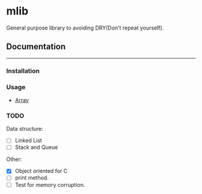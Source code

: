 # mlib
General purpose library to avoiding DRY(Don't repeat yourself).

## Documentation
-----------------------
### Installation
### Usage
* [Array](https://github.com/Krr0ptioN/mdata/blob/master/docs/Array.md)

### TODO
Data structure:
- [ ] Linked List
- [ ] Stack and Queue

Other:
- [X] Object oriented for C
- [ ] print method.
- [ ] Test for memory corruption.
